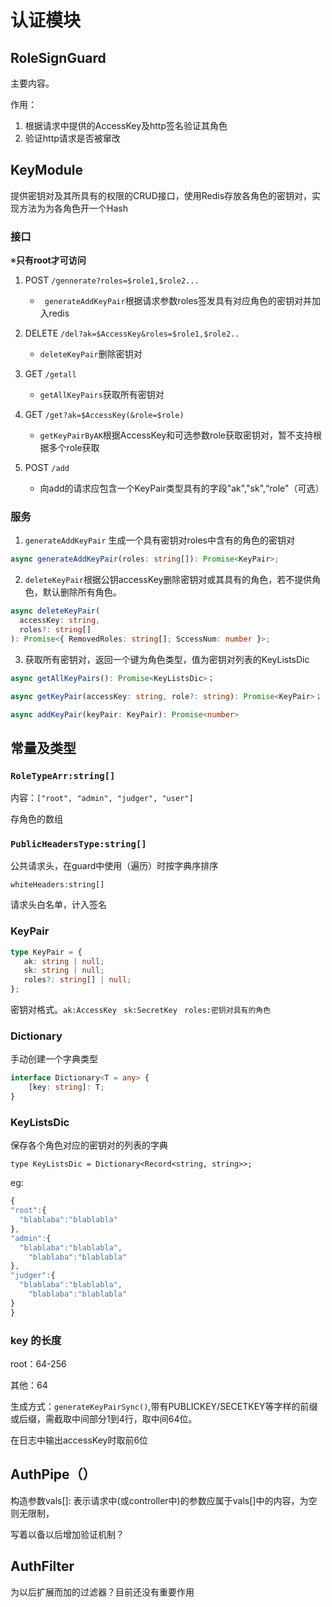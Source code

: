 

# 认证模块

## RoleSignGuard

主要内容。

作用：

1. 根据请求中提供的AccessKey及http签名验证其角色
2. 验证http请求是否被窜改

## KeyModule

提供密钥对及其所具有的权限的CRUD接口，使用Redis存放各角色的密钥对，实现方法为为各角色开一个Hash

### 接口

※**只有root才可访问**

1. POST `/gennerate?roles=$role1,$role2...`

    - ``` generateAddKeyPair```根据请求参数roles签发具有对应角色的密钥对并加入redis

2. DELETE `/del?ak=$AccessKey&roles=$role1,$role2..`

    - `deleteKeyPair`删除密钥对

3. GET `/getall`

    - `getAllKeyPairs`获取所有密钥对

4. GET `/get?ak=$AccessKey(&role=$role)`

    - `getKeyPairByAK`根据AccessKey和可选参数role获取密钥对，暂不支持根据多个role获取

5. POST `/add`

    - 向add的请求应包含一个KeyPair类型具有的字段"ak","sk",“role"（可选）

      [KeyPair的格式]: #KeyPair
      
      


### 服务

1. `generateAddKeyPair` 生成一个具有密钥对roles中含有的角色的密钥对

```typescript
async generateAddKeyPair(roles: string[]): Promise<KeyPair>;
```
2. `deleteKeyPair`根据公钥accessKey删除密钥对或其具有的角色，若不提供角色，默认删除所有角色。

```typescript
async deleteKeyPair(
  accessKey: string,
  roles?: string[]
): Promise<{ RemovedRoles: string[]; SccessNum: number }>;
```
3. 获取所有密钥对，返回一个键为角色类型，值为密钥对列表的KeyListsDic

[KeyListsDic]: #KeyListsDic




```typescript
async getAllKeyPairs(): Promise<KeyListsDic>；
```
```typescript
async getKeyPair(accessKey: string, role?: string): Promise<KeyPair>；
```

```typescript
async addKeyPair(keyPair: KeyPair): Promise<number>
```



## 常量及类型

###  ```RoleTypeArr:string[]```

内容：```["root", "admin", "judger", "user"]```

存角色的数组

### ```PublicHeadersType:string[]```

公共请求头，在guard中使用（遍历）时按字典序排序

```whiteHeaders:string[]```

请求头白名单，计入签名

### KeyPair

 ```typescript
type KeyPair = {
    ak: string | null;
    sk: string | null;
    roles?: string[] | null;
};
 ```

密钥对格式。```ak:AccessKey``` ``` sk:SecretKey``` ``` roles:密钥对具有的角色```

### Dictionary

手动创建一个字典类型

```typescript
interface Dictionary<T = any> {
    [key: string]: T;
}
```

### KeyListsDic 

保存各个角色对应的密钥对的列表的字典


```typesctipt
type KeyListsDic = Dictionary<Record<string, string>>;
```
eg:

```typescript
{
"root":{
  "blablaba":"blablabla"
},
"admin":{
  "blablaba":"blablabla",
    "blablaba":"blablabla"
},
"judger":{
  "blablaba":"blablabla",
    "blablaba":"blablabla"
}
}
```


### key 的长度

root：64-256

其他：64

生成方式：`generateKeyPairSync()`,带有PUBLICKEY/SECETKEY等字样的前缀或后缀，需截取中间部分1到4行，取中间64位。

在日志中输出accessKey时取前6位

## AuthPipe（）

构造参数vals[]: 表示请求中(或controller中)的参数应属于vals[]中的内容，为空则无限制，

写着以备以后增加验证机制？

## AuthFilter

为以后扩展而加的过滤器？目前还没有重要作用